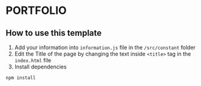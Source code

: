 # PORTFOLIO
## How to use this template
1. Add your information into `information.js` file in the `/src/constant` folder
2. Edit the Title of the page by changing the text inside `<title>` tag in the `index.html` file
3. Install dependencies
```sh
npm install
```